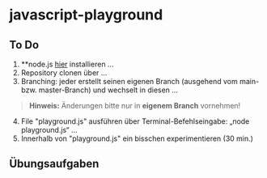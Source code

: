 # javascript-playground

## To Do
1. **node.js [hier](https://nodejs.org/en) installieren ...
2. Repository clonen über ...
3. Branching: jeder erstellt seinen eigenen Branch (ausgehend vom main- bzw. master-Branch) und wechselt in diesen ...
> **Hinweis:** Änderungen bitte nur in **eigenem Branch** vornehmen!
4. File "playground.js" ausführen über Terminal-Befehlseingabe: „node playground.js“ ...
5. Innerhalb von "playground.js" ein bisschen experimentieren (30 min.)

## Übungsaufgaben

